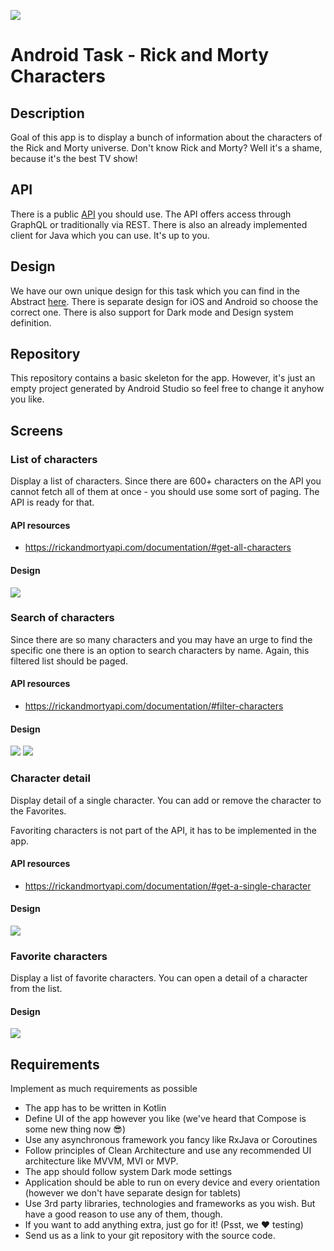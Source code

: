 ![](./images/hero.png)

# Android Task - Rick and Morty Characters

## Description

Goal of this app is to display a bunch of information about the characters of the Rick and Morty universe. Don't know Rick and Morty? Well it's a
shame, because it's the best TV show!

## API

There is a public [API](https://rickandmortyapi.com/documentation) you should use. The API offers access through GraphQL or traditionally via REST.
There is also an already implemented client for Java which you can use. It's up to you.

## Design

We have our own unique design for this task which you can find in the
Abstract [here](https://share.goabstract.com/9f8f1ad7-5b07-41ed-94f2-b915a0948453?collectionLayerId&mode). There is separate design for iOS and
Android so choose the correct one. There is also support for Dark mode and Design system definition.

## Repository

This repository contains a basic skeleton for the app. However, it's just an empty project generated by Android Studio so feel free to change it
anyhow you like.

## Screens

### List of characters

Display a list of characters. Since there are 600+ characters on the API you cannot fetch all of them at once - you should use some sort of paging.
The API is ready for that.

#### API resources

- https://rickandmortyapi.com/documentation/#get-all-characters

#### Design

![](./images/screen1.png)

### Search of characters

Since there are so many characters and you may have an urge to find the specific one there is an option to search characters by name. Again, this
filtered list should be paged.

#### API resources
- https://rickandmortyapi.com/documentation/#filter-characters

#### Design
![](./images/screen2.png)
![](./images/screen3.png)

### Character detail 
Display detail of a single character. You can add or remove the character to the Favorites.

Favoriting characters is not part of the API, it has to be implemented in the app.

#### API resources
- https://rickandmortyapi.com/documentation/#get-a-single-character

#### Design
![](./images/screen5.png)

### Favorite characters

Display a list of favorite characters. You can open a detail of a character from the list. 

#### Design
![](./images/screen4.png)

## Requirements

Implement as much requirements as possible 

- The app has to be written in Kotlin
- Define UI of the app however you like (we've heard that Compose is some new thing now 😎)
- Use any asynchronous framework you fancy like RxJava or Coroutines
- Follow principles of Clean Architecture and use any recommended UI architecture like MVVM, MVI or MVP.
- The app should follow system Dark mode settings
- Application should be able to run on every device and every orientation (however we don't have separate design for tablets)
- Use 3rd party libraries, technologies and frameworks as you wish. But have a good reason to use any of them, though.
- If you want to add anything extra, just go for it! (Psst, we ❤️ testing)
- Send us as a link to your git repository with the source code.

